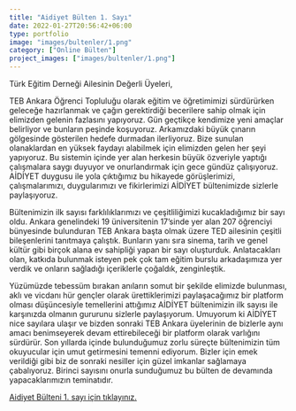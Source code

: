 ```yaml
---
title: "Aidiyet Bülten 1. Sayı"
date: 2022-01-27T20:56:42+06:00
type: portfolio
image: "images/bultenler/1.png"
category: ["Online Bülten"]
project_images: ["images/bultenler/1.png"]
---
```


Türk Eğitim Derneği Ailesinin Değerli Üyeleri,

TEB Ankara Öğrenci Topluluğu olarak eğitim ve öğretimimizi sürdürürken geleceğe hazırlanmak ve çağın gerektirdiği becerilere sahip olmak için elimizden gelenin fazlasını yapıyoruz. Gün geçtikçe kendimize yeni amaçlar belirliyor ve bunların peşinde koşuyoruz. Arkamızdaki büyük çınarın gölgesinde gösterilen hedefe durmadan ilerliyoruz. Bize sunulan olanaklardan en yüksek faydayı alabilmek için elimizden gelen her şeyi yapıyoruz. Bu sistemin içinde yer alan herkesin büyük özveriyle yaptığı çalışmalara saygı duyuyor ve onurlandırmak için gece gündüz çalışıyoruz. AİDİYET duygusu ile yola çıktığımız bu hikayede görüşlerimizi, çalışmalarımızı, duygularımızı ve fikirlerimizi AİDİYET bültenimizde sizlerle paylaşıyoruz.


Bültenimizin ilk sayısı farklılıklarımızı ve çeşitliliğimizi kucakladığımız bir sayı oldu. Ankara genelindeki 19 üniversitenin 17’sinde yer alan 207 öğrenciyi bünyesinde bulunduran TEB Ankara başta olmak üzere TED ailesinin çeşitli bileşenlerini tanıtmaya çalıştık. Bunların yanı sıra sinema, tarih ve genel kültür gibi birçok alana ev sahipliği yapan bir sayı oluşturduk. Anlatacakları olan, katkıda bulunmak isteyen pek çok tam eğitim burslu arkadaşımıza yer verdik ve onların sağladığı içeriklerle çoğaldık, zenginleştik.

Yüzümüzde tebessüm bırakan anıların somut bir şekilde elimizde bulunması, aklı ve vicdanı hür gençler olarak ürettiklerimizi paylaşacağımız bir platform olması düşüncesiyle temellerini attığımız AİDİYET bültenimizin ilk sayısı ile karşınızda olmanın gururunu sizlerle paylaşıyorum. Umuyorum ki AİDİYET nice sayılara ulaşır ve bizden sonraki TEB Ankara üyelerinin de bizlerle aynı amacı benimseyerek devam ettirebileceği bir platform olarak varlığını sürdürür. Son yıllarda içinde bulunduğumuz zorlu süreçte bültenimizin tüm okuyucular için umut getirmesini temenni ediyorum. Bizler için emek verildiği gibi biz de sonraki nesiller için güzel imkanlar sağlamaya çabalıyoruz. Birinci sayısını onurla sunduğumuz bu bülten de devamında yapacaklarımızın teminatıdır.


[Aidiyet Bülteni 1. sayı için tıklayınız.](https://joom.ag/jABI "Dünya'nın en iyi bülteni!")
